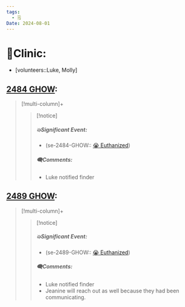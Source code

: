 ```yaml
---
tags:
  - 🗒️
Date: 2024-08-01
---
```


# 🏥Clinic:
- [volunteers::Luke, Molly]

## [2484 GHOW](../RARE%20Birds/2484%20GHOW.md):
> [!multi-column]+
>
>> [!notice]
>> ##### 💥Significant Event:
>> - (se-2484-GHOW:: [😭 Euthanized](../Admin/Codes/Euthanized.md))
>>
>> ##### 🗨️Comments:
>> - Luke notified finder
>

## [2489 GHOW](../RARE%20Birds/2489%20GHOW.md):
> [!multi-column]+
>
>> [!notice]
>> ##### 💥Significant Event:
>> - (se-2489-GHOW:: [😭 Euthanized](../Admin/Codes/Euthanized.md))
>>
>> ##### 🗨️Comments:
>> - Luke notified finder
>> - Jeanine will reach out as well because they had been communicating.
>

